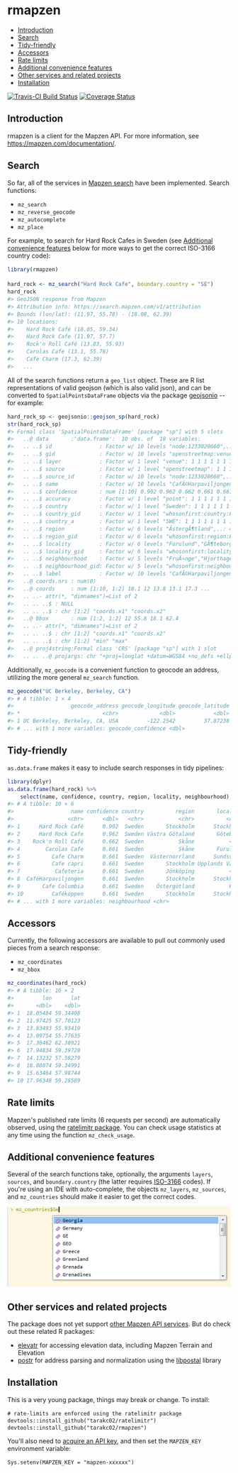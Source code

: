 rmapzen
================

-   [Introduction](#introduction)
-   [Search](#search)
-   [Tidy-friendly](#tidy-friendly)
-   [Accessors](#accessors)
-   [Rate limits](#rate-limits)
-   [Additional convenience features](#additional-convenience-features)
-   [Other services and related projects](#other-services-and-related-projects)
-   [Installation](#installation)

[![Travis-CI Build Status](https://travis-ci.org/tarakc02/rmapzen.svg?branch=master)](https://travis-ci.org/tarakc02/rmapzen) [![Coverage Status](https://img.shields.io/codecov/c/github/tarakc02/rmapzen/master.svg)](https://codecov.io/github/tarakc02/rmapzen?branch=master) <!-- README.md is generated from README.Rmd. Please edit that file -->

Introduction
------------

rmapzen is a client for the Mapzen API. For more information, see <https://mapzen.com/documentation/>.

Search
------

So far, all of the services in [Mapzen search](https://mapzen.com/documentation/search/) have been implemented. Search functions:

-   `mz_search`
-   `mz_reverse_geocode`
-   `mz_autocomplete`
-   `mz_place`

For example, to search for Hard Rock Cafes in Sweden (see [Additional convenience features](#additional-convenience-features) below for more ways to get the correct ISO-3166 country code):

``` r
library(rmapzen)

hard_rock <- mz_search("Hard Rock Cafe", boundary.country = "SE")
hard_rock
#> GeoJSON response from Mapzen
#> Attribution info: https://search.mapzen.com/v1/attribution 
#> Bounds (lon/lat): (11.97, 55.78) - (18.08, 62.39)
#> 10 locations:
#>    Hard Rock Café (18.05, 59.34)
#>    Hard Rock Cafe (11.97, 57.7)
#>    Rock'n Roll Café (13.83, 55.93)
#>    Carolas Cafe (13.1, 55.78)
#>    Cafe Charm (17.3, 62.39)
#>   ...
```

All of the search functions return a `geo_list` object. These are R list representations of valid geojson (which is also valid json), and can be converted to `SpatialPointsDataFrame` objects via the package [geojsonio](https://github.com/ropensci/geojsonio) -- for example:

``` r
hard_rock_sp <- geojsonio::geojson_sp(hard_rock)
str(hard_rock_sp)
#> Formal class 'SpatialPointsDataFrame' [package "sp"] with 5 slots
#>   ..@ data       :'data.frame':  10 obs. of  18 variables:
#>   .. ..$ id               : Factor w/ 10 levels "node:1233020660",..: 7 3 6 8 1 2 10 4 5 9
#>   .. ..$ gid              : Factor w/ 10 levels "openstreetmap:venue:node:1233020660",..: 7 3 6 8 1 2 10 4 5 9
#>   .. ..$ layer            : Factor w/ 1 level "venue": 1 1 1 1 1 1 1 1 1 1
#>   .. ..$ source           : Factor w/ 1 level "openstreetmap": 1 1 1 1 1 1 1 1 1 1
#>   .. ..$ source_id        : Factor w/ 10 levels "node:1233020660",..: 7 3 6 8 1 2 10 4 5 9
#>   .. ..$ name             : Factor w/ 10 levels "CafÃ©Harpaviljongen",..: 8 9 10 7 4 3 6 1 5 2
#>   .. ..$ confidence       : num [1:10] 0.902 0.962 0.662 0.661 0.661 0.661 0.661 0.661 0.661 0.661
#>   .. ..$ accuracy         : Factor w/ 1 level "point": 1 1 1 1 1 1 1 1 1 1
#>   .. ..$ country          : Factor w/ 1 level "Sweden": 1 1 1 1 1 1 1 1 1 1
#>   .. ..$ country_gid      : Factor w/ 1 level "whosonfirst:country:85633789": 1 1 1 1 1 1 1 1 1 1
#>   .. ..$ country_a        : Factor w/ 1 level "SWE": 1 1 1 1 1 1 1 1 1 1
#>   .. ..$ region           : Factor w/ 6 levels "ÃstergÃ¶tland",..: 4 6 3 3 5 4 2 4 1 4
#>   .. ..$ region_gid       : Factor w/ 6 levels "whosonfirst:region:85688377",..: 5 4 1 1 6 5 2 5 3 5
#>   .. ..$ locality         : Factor w/ 6 levels "Furulund","GÃ¶teborg",..: 4 2 NA 1 5 6 NA 4 3 4
#>   .. ..$ locality_gid     : Factor w/ 6 levels "whosonfirst:locality:101752295",..: 2 1 NA 6 3 4 NA 2 5 2
#>   .. ..$ neighbourhood    : Factor w/ 5 levels "FruÃ¤nge","Hjorthagen",..: 5 4 NA NA NA 3 NA 2 NA 1
#>   .. ..$ neighbourhood_gid: Factor w/ 5 levels "whosonfirst:neighbourhood:85902171",..: 5 4 NA NA NA 2 NA 1 NA 3
#>   .. ..$ label            : Factor w/ 10 levels "CafÃ©Harpaviljongen, Stockholm, Sweden",..: 8 9 10 7 4 3 6 1 5 2
#>   ..@ coords.nrs : num(0) 
#>   ..@ coords     : num [1:10, 1:2] 18.1 12 13.8 13.1 17.3 ...
#>   .. ..- attr(*, "dimnames")=List of 2
#>   .. .. ..$ : NULL
#>   .. .. ..$ : chr [1:2] "coords.x1" "coords.x2"
#>   ..@ bbox       : num [1:2, 1:2] 12 55.8 18.1 62.4
#>   .. ..- attr(*, "dimnames")=List of 2
#>   .. .. ..$ : chr [1:2] "coords.x1" "coords.x2"
#>   .. .. ..$ : chr [1:2] "min" "max"
#>   ..@ proj4string:Formal class 'CRS' [package "sp"] with 1 slot
#>   .. .. ..@ projargs: chr "+proj=longlat +datum=WGS84 +no_defs +ellps=WGS84 +towgs84=0,0,0"
```

Additionally, `mz_geocode` is a convenient function to geocode an address, utilizing the more general `mz_search` function.

``` r
mz_geocode("UC Berkeley, Berkeley, CA")
#> # A tibble: 1 × 4
#>                  geocode_address geocode_longitude geocode_latitude
#> *                          <chr>             <dbl>            <dbl>
#> 1 UC Berkeley, Berkeley, CA, USA         -122.2542         37.87238
#> # ... with 1 more variables: geocode_confidence <dbl>
```

Tidy-friendly
-------------

`as.data.frame` makes it easy to include search responses in tidy pipelines:

``` r
library(dplyr)
as.data.frame(hard_rock) %>%
    select(name, confidence, country, region, locality, neighbourhood)
#> # A tibble: 10 × 6
#>                  name confidence country          region       locality
#>                 <chr>      <dbl>   <chr>           <chr>          <chr>
#> 1      Hard Rock Café      0.902  Sweden       Stockholm      Stockholm
#> 2      Hard Rock Cafe      0.962  Sweden Västra Götaland       Göteborg
#> 3    Rock'n Roll Café      0.662  Sweden           Skåne           <NA>
#> 4        Carolas Cafe      0.661  Sweden           Skåne       Furulund
#> 5          Cafe Charm      0.661  Sweden  Västernorrland      Sundsvall
#> 6          Cafe capri      0.661  Sweden       Stockholm Upplands Väsby
#> 7           Cafeteria      0.661  Sweden       Jönköping           <NA>
#> 8  CaféHarpaviljongen      0.661  Sweden       Stockholm      Stockholm
#> 9       Cafe Columbia      0.661  Sweden    Östergötland           Kisa
#> 10         Cafékoppen      0.661  Sweden       Stockholm      Stockholm
#> # ... with 1 more variables: neighbourhood <chr>
```

Accessors
---------

Currently, the following accessors are available to pull out commonly used pieces from a search response:

-   `mz_coordinates`
-   `mz_bbox`

``` r
mz_coordinates(hard_rock)
#> # A tibble: 10 × 2
#>         lon      lat
#>       <dbl>    <dbl>
#> 1  18.05484 59.34408
#> 2  11.97425 57.70123
#> 3  13.83493 55.93419
#> 4  13.09754 55.77635
#> 5  17.30462 62.38921
#> 6  17.94834 59.39728
#> 7  14.13232 57.58279
#> 8  18.08074 59.34991
#> 9  15.63464 57.98744
#> 10 17.96348 59.28589
```

Rate limits
-----------

Mapzen's published rate limits (6 requests per second) are automatically observed, using the [ratelimitr package](https://github.com/tarakc02/ratelimitr). You can check usage statistics at any time using the function `mz_check_usage`.

Additional convenience features
-------------------------------

Several of the search functions take, optionally, the arguments `layers`, `sources`, and `boundary.country` (the latter requires [ISO-3166](https://en.wikipedia.org/wiki/ISO_3166) codes). If you're using an IDE with auto-complete, the objects `mz_layers`, `mz_sources`, and `mz_countries` should make it easier to get the correct codes.

![Easy lookup for ISO-3166 codes](fig/mz-countries.png)

Other services and related projects
-----------------------------------

The package does not yet support [other Mapzen API services](https://mapzen.com/documentation/). But do check out these related R packages:

-   [elevatr](https://github.com/jhollist/elevatr) for accessing elevation data, including Mapzen Terrain and Elevation
-   [postr](https://github.com/Ironholds/poster) for address parsing and normalization using the [libpostal](https://github.com/openvenues/libpostal) library

Installation
------------

This is a very young package, things may break or change. To install:

    # rate-limits are enforced using the ratelimitr package
    devtools::install_github("tarakc02/ratelimitr")
    devtools::install_github("tarakc02/rmapzen")

You'll also need to [acquire an API key](https://mapzen.com/developers), and then set the `MAPZEN_KEY` environment variable:

    Sys.setenv(MAPZEN_KEY = "mapzen-xxxxxx")
